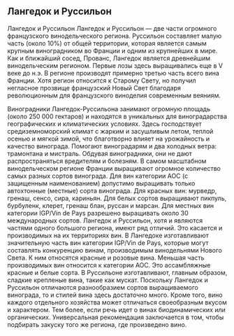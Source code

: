 ## Лангедок и Руссильон 

Лангедок и Руссильон
Лангедок и Руссильон — две части огромного французского винодельческого региона. Руссильон составляет малую часть (около 10%) от общей территории, которая является самым крупным виноградником во Франции и одним из крупнейших в мире. Как и ближайший сосед, Прованс, Лангедок является древнейшим винодельческим регионом. Первые лозы здесь выращивались еще в V веке до н.э. В регионе производят примерно третью часть всего вина Франции. Хотя регион относится к Старому Свету, но получил негласное прозвище французский Новый Свет благодаря революционным для французского виноделия современным веяниям.


Виноградники Лангедок-Руссильона занимают огромную площадь (около 250 000 гектаров) и находятся в уникальных для виноградарства географических и климатических условиях. Здесь господствует средиземноморский климат с жарким и засушливым летом, теплой осенью и мягкой зимой, что благотворно влияет на урожайность и качество винограда. Помогают виноградарям и два холодных ветра: трамонтана и мистраль. Обдувая виноградники, они не дают распространяться вредителям и болезням.
В самом масштабном винодельческом регионе Франции выращивают огромное количество самых разных сортов винограда. Для вин категории АОС (с защищенным наименованием) допустимо выращивать только автохтонные (местные) сорта винограда. Для красных вин: мурведр, гренаш, сенсо, сира, кариньян. Для белых сортов выращивают пикпуль, бурбуленк, клерет, гренаш блан, руссан и марсан. Для местных вин категории IGP/Vin de Pays разрешено выращивать около 30 международных сортов.
Лангедок и Руссильон, хотя и являются частями одного большого региона, имеют ряд отличий. Это касается и производимых на их территориях вин. В Лангедоке изготавливают значительную часть вин категории IGP/Vin de Pays, которые могут составлять конкуренцию винам, производимым винодельнями Нового Света. К ним относятся красные и розовые вина. Меньшая часть производимых вин относится к категории АОС. Это ассамбляжные красные и белые сорта. В Руссильоне изготавливают, главным образом, сладкие крепленые вина, такие как мускат. 
Поскольку Лангедок и Руссильон отличаются разнообразием сортов выращиваемого винограда, то и стилей вина здесь достаточно много. Кроме того, вино каждого отдельного хозяйства может отличаться своеобразным вкусом и характером. Тем более, если речь идет о винах биодинамических или органических. Универсальная рекомендация заключается в том, чтобы подбирать закуску того же региона, где произведено вино.

